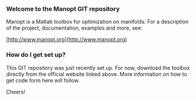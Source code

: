 ### Welcome to the Manopt GIT repository ###

Manopt is a Matlab toolbox for optimization on manifolds. For a description of the project, documentation, examples and more, see:

[http://www.manopt.org](http://www.manopt.org)

### How do I get set up? ###

This GIT repository was just recently set up. For now, download the toolbox directly from the official website linked above. More information on how to get code form here will follow.

Cheers!